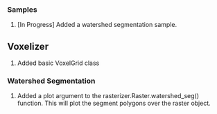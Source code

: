 ### Samples
1. [In Progress] Added a watershed segmentation sample.

## Voxelizer
1. Added basic VoxelGrid class

### Watershed Segmentation
1. Added a plot argument to the rasterizer.Raster.watershed_seg() function. This will plot the segment polygons over the raster object.

